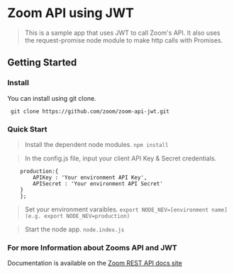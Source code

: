# Zoom API using JWT

> This is a sample app that uses JWT to call Zoom's API. It also uses the request-promise node module to make http calls with Promises. 

## Getting Started

### Install

You can install using git clone.

` git clone https://github.com/zoom/zoom-api-jwt.git`

### Quick Start

> Install the dependent node modules.
``` npm install ```

> In the config.js file, input your client API Key & Secret credentials.
``` const config = {
	production:{	
		APIKey : 'Your environment API Key',
		APISecret : 'Your environment API Secret'
	}
    };
```
> Set your environment varaibles.
` export NODE_NEV=[environment name] (e.g. export NODE_NEV=production) `

> Start the node app.
` node.index.js `

### For more Information about Zooms API and JWT
Documentation is available on the [Zoom REST API docs site](https://zoommarketplace.readme.io/v1.1/docs/java-web-token-jwt)
